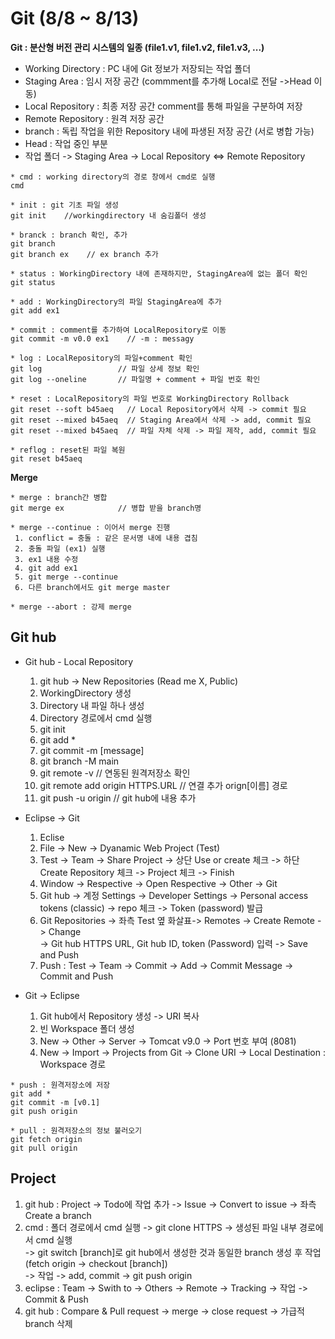 # Git (8/8 ~ 8/13)
**Git : 분산형 버전 관리 시스템의 일종 (file1.v1, file1.v2, file1.v3, ...)**
* Working Directory : PC 내에 Git 정보가 저장되는 작업 폴더 
* Staging Area : 임시 저장 공간 (commment를 추가해 Local로 전달 ->Head 이동)
* Local Repository : 최종 저장 공간 comment를 통해 파일을 구분하여 저장
* Remote Repository : 원격 저장 공간
* branch : 독립 작업을 위한 Repository 내에 파생된 저장 공간 (서로 병합 가능)
* Head : 작업 중인 부분
* 작업 폴더 -> Staging Area -> Local Repository <=> Remote Repository  

```
* cmd : working directory의 경로 창에서 cmd로 실행
cmd

* init : git 기초 파일 생성
git init    //workingdirectory 내 숨김폴더 생성

* branck : branch 확인, 추가
git branch
git branch ex    // ex branch 추가

* status : WorkingDirectory 내에 존재하지만, StagingArea에 없는 폴더 확인
git status

* add : WorkingDirectory의 파일 StagingArea에 추가
git add ex1

* commit : comment를 추가하여 LocalRepository로 이동
git commit -m v0.0 ex1    // -m : messagy

* log : LocalRepository의 파일+comment 확인
git log                 // 파일 상세 정보 확인
git log --oneline       // 파일명 + comment + 파일 번호 확인

* reset : LocalRepository의 파일 번호로 WorkingDirectory Rollback
git reset --soft b45aeq   // Local Repository에서 삭제 -> commit 필요
git reset --mixed b45aeq  // Staging Area에서 삭제 -> add, commit 필요
git reset --mixed b45aeq  // 파일 자체 삭제 -> 파일 제작, add, commit 필요

* reflog : reset된 파일 복원
git reset b45aeq         
```

**Merge**
```
* merge : branch간 병합
git merge ex            // 병합 받을 branch명

* merge --continue : 이어서 merge 진행
 1. conflict = 충돌 : 같은 문서명 내에 내용 겹침
 2. 충돌 파일 (ex1) 실행
 3. ex1 내용 수정
 4. git add ex1
 5. git merge --continue
 6. 다른 branch에서도 git merge master

* merge --abort : 강제 merge
```

Git hub
----------
* Git hub - Local Repository
  1. git hub -> New Repositories (Read me X, Public)
  2. WorkingDirectory 생성
  3. Directory 내 파일 하나 생성
  4. Directory 경로에서 cmd 실행
  5. git init
  6. git add *
  7. git commit -m [message]
  8. git branch -M main
  9. git remote -v                       // 연동된 원격저장소 확인
  10. git remote add origin HTTPS.URL    // 연결 추가 orign[이름] 경로
  11. git push -u origin                 // git hub에 내용 추가
  
* Eclipse -> Git
  1. Eclise
  2. File -> New -> Dyanamic Web Project (Test)
  3. Test -> Team -> Share Project -> 상단 Use or create 체크 -> 하단 Create Repository 체크 -> Project 체크 -> Finish
  4. Window -> Respective -> Open Respective -> Other -> Git
  5. Git hub -> 계정 Settings -> Developer Settings -> Personal access tokens (classic) -> repo 체크 -> Token (password) 발급
  6. Git Repositories -> 좌측 Test 옆 화살표-> Remotes -> Create Remote -> Change                          
     -> Git hub HTTPS URL, Git hub ID, token (Password) 입력 -> Save and Push         
  7. Push : Test -> Team -> Commit -> Add -> Commit Message -> Commit and Push

* Git -> Eclipse
  1. Git hub에서 Repository 생성 -> URI 복사
  2. 빈 Workspace 폴더 생성
  3. New -> Other -> Server -> Tomcat v9.0 -> Port 번호 부여 (8081)
  4. New -> Import -> Projects from Git -> Clone URI -> Local Destination : Workspace 경로
     
```
* push : 원격저장소에 저장
git add *
git commit -m [v0.1]
git push origin

* pull : 원격저장소의 정보 불러오기
git fetch origin
git pull origin       
```

Project
------------
1. git hub : Project -> Todo에 작업 추가 -> Issue -> Convert to issue -> 좌측 Create a branch
2. cmd : 폴더 경로에서 cmd 실행 -> git clone HTTPS -> 생성된 파일 내부 경로에서 cmd 실행                                            
              -> git switch [branch]로 git hub에서 생성한 것과 동일한 branch 생성 후 작업 (fetch origin -> checkout [branch])              
              -> 작업 -> add, commit -> git push origin
2. eclipse : Team -> Swith to -> Others -> Remote -> Tracking -> 작업 -> Commit & Push
3. git hub : Compare & Pull request -> merge -> close request -> 가급적 branch 삭제
